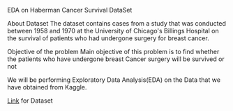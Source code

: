 EDA on Haberman Cancer Survival DataSet

About Dataset
The dataset contains cases from a study that was conducted between 1958 and 1970 at the University of Chicago's Billings Hospital on the survival of patients who had undergone surgery for breast cancer.

Objective of the problem
Main objective of this problem is to find whether the patients who have undergone breast Cancer surgery will be survived or not

We will be performing Exploratory Data Analysis(EDA) on the Data that we have obtained from Kaggle.

[Link](https://www.kaggle.com/datasets/gilsousa/habermans-survival-data-set) for Dataset
